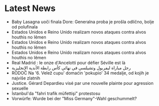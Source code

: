 # Latest News
-  Baby Lasagna uoči finala Dore: Generalna proba je prošla odlično, bolje od polufinala
-  Estados Unidos e Reino Unido realizam novos ataques contra alvos houthis no Iêmen
-  Estados Unidos e Reino Unido realizam novos ataques contra alvos houthis no Iêmen
-  Estados Unidos e Reino Unido realizam novos ataques contra alvos houthis no Iêmen
-  Real Madrid : le onze d'Ancelotti pour défier Séville est là
-  رجل مباراة ليفربول وتشيلسي في نهائي كأس رابطة الأندية الإنجليزية
-  RODOČ Na '6. Velež cupu' domaćin 'pokupio' 34 medalje, od kojih je najviše zlatnih
-  Justice. Gérard Depardieu visé par une nouvelle plainte pour agression sexuelle
-  İstanbul'da "fahri trafik müfettişi" protestosu
-  Vorwürfe: Wurde bei der "Miss Germany"-Wahl geschummelt?
